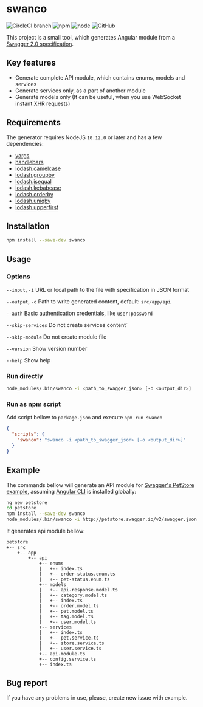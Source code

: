 # swanco

![CircleCI branch](https://img.shields.io/circleci/project/github/semenovap/swanco/master.svg)
![npm](https://img.shields.io/npm/v/swanco.svg)
![node](https://img.shields.io/node/v/swanco.svg)
![GitHub](https://img.shields.io/github/license/semenovap/swanco.svg)

This project is a small tool, which generates Angular module from a [Swagger 2.0 specification](https://swagger.io/specification).

## Key features
- Generate complete API module, which contains enums, models and services
- Generate services only, as a part of another module
- Generate models only (It can be useful, when you use WebSocket instant XHR requests) 

## Requirements
The generator requires NodeJS `10.12.0` or later and has a few dependencies:
- [yargs](https://www.npmjs.com/package/yargs)
- [handlebars](https://www.npmjs.com/package/handlebars)
- [lodash.camelcase](https://www.npmjs.com/package/lodash.camelcase)
- [lodash.groupby](https://www.npmjs.com/package/lodash.groupby)
- [lodash.isequal](https://www.npmjs.com/package/lodash.isequal)
- [lodash.kebabcase](https://www.npmjs.com/package/lodash.kebabcase)
- [lodash.orderby](https://www.npmjs.com/package/lodash.orderby)
- [lodash.uniqby](https://www.npmjs.com/package/lodash.uniqby)
- [lodash.upperfirst](https://www.npmjs.com/package/lodash.upperfirst)

## Installation
```bash
npm install --save-dev swanco
```

## Usage

### Options

`--input`, `-i`   URL or local path to the file with specification in JSON format

`--output`, `-o`  Path to write generated content, default: `src/app/api`

`--auth`          Basic authentication credentials, like `user:password`

`--skip-services` Do not create services content`

`--skip-module`   Do not create module file

`--version`       Show version number

`--help`          Show help

### Run directly
```bash
node_modules/.bin/swanco -i <path_to_swagger_json> [-o <output_dir>]
```

### Run as npm script
Add script bellow to `package.json` and execute `npm run swanco`
```json
{
  "scripts": {
    "swanco": "swanco -i <path_to_swagger_json> [-o <output_dir>]"
  }
}
```

## Example

The commands bellow will generate an API module for [Swagger's PetStore example](http://petstore.swagger.io), assuming [Angular CLI](https://cli.angular.io) is installed globally:

```bash
ng new petstore
cd petstore
npm install --save-dev swanco
node_modules/.bin/swanco -i http://petstore.swagger.io/v2/swagger.json
```

It generates api module bellow:

```
petstore
+-- src
    +-- app
        +-- api
            +-- enums
            |   +-- index.ts 
            |   +-- order-status.enum.ts 
            |   +-- pet-status.enum.ts 
            +-- models
            |   +-- api-response.model.ts
            |   +-- category.model.ts
            |   +-- index.ts
            |   +-- order.model.ts
            |   +-- pet.model.ts
            |   +-- tag.model.ts
            |   +-- user.model.ts
            +-- services
            |   +-- index.ts
            |   +-- pet.service.ts
            |   +-- store.service.ts
            |   +-- user.service.ts
            +-- api.module.ts
            +-- config.service.ts
            +-- index.ts
```

## Bug report

If you have any problems in use, please, create new issue with example.
